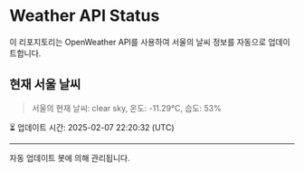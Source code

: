 
# Weather API Status

이 리포지토리는 OpenWeather API를 사용하여 서울의 날씨 정보를 자동으로 업데이트합니다.

## 현재 서울 날씨
> 서울의 현재 날씨: clear sky, 온도: -11.29°C, 습도: 53%

⏳ 업데이트 시간: 2025-02-07 22:20:32 (UTC)

---
자동 업데이트 봇에 의해 관리됩니다.
